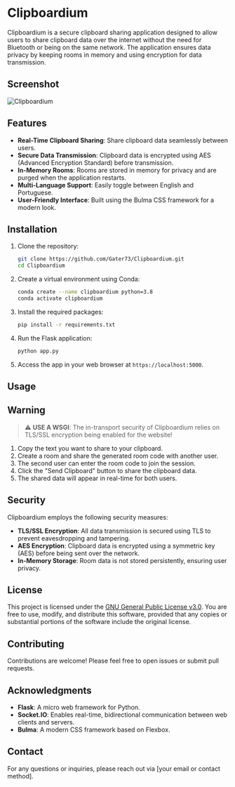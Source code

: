 # Clipboardium

Clipboardium is a secure clipboard sharing application designed to allow users to share clipboard data over the internet without the need for Bluetooth or being on the same network. The application ensures data privacy by keeping rooms in memory and using encryption for data transmission.

## Screenshot
![Clipboardium](https://i.imgur.com/CDF4iFA.png)

## Features

- **Real-Time Clipboard Sharing**: Share clipboard data seamlessly between users.
- **Secure Data Transmission**: Clipboard data is encrypted using AES (Advanced Encryption Standard) before transmission.
- **In-Memory Rooms**: Rooms are stored in memory for privacy and are purged when the application restarts.
- **Multi-Language Support**: Easily toggle between English and Portuguese.
- **User-Friendly Interface**: Built using the Bulma CSS framework for a modern look.

## Installation

1. Clone the repository:
   ```bash
   git clone https://github.com/Gater73/Clipboardium.git
   cd Clipboardium
   ```

2. Create a virtual environment using Conda:
   ```bash
   conda create --name clipboardium python=3.8
   conda activate clipboardium
   ```

3. Install the required packages:
   ```bash
   pip install -r requirements.txt
   ```

4. Run the Flask application:
   ```bash
   python app.py
   ```

5. Access the app in your web browser at `https://localhost:5000`.

## Usage

## Warning
> :warning: **USE A WSGI**: The in-transport security of Clipboardium relies on TLS/SSL encryption being enabled for the website! 

1. Copy the text you want to share to your clipboard.
2. Create a room and share the generated room code with another user.
3. The second user can enter the room code to join the session.
4. Click the "Send Clipboard" button to share the clipboard data.
5. The shared data will appear in real-time for both users.

## Security

Clipboardium employs the following security measures:

- **TLS/SSL Encryption**: All data transmission is secured using TLS to prevent eavesdropping and tampering.
- **AES Encryption**: Clipboard data is encrypted using a symmetric key (AES) before being sent over the network.
- **In-Memory Storage**: Room data is not stored persistently, ensuring user privacy.

## License

This project is licensed under the [GNU General Public License v3.0](https://www.gnu.org/licenses/gpl-3.0.html). You are free to use, modify, and distribute this software, provided that any copies or substantial portions of the software include the original license.

## Contributing

Contributions are welcome! Please feel free to open issues or submit pull requests.

## Acknowledgments

- **Flask**: A micro web framework for Python.
- **Socket.IO**: Enables real-time, bidirectional communication between web clients and servers.
- **Bulma**: A modern CSS framework based on Flexbox.

## Contact

For any questions or inquiries, please reach out via [your email or contact method].
